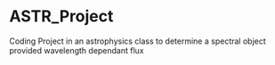 # ASTR_Project
Coding Project in an astrophysics class to determine a spectral object provided wavelength dependant flux
